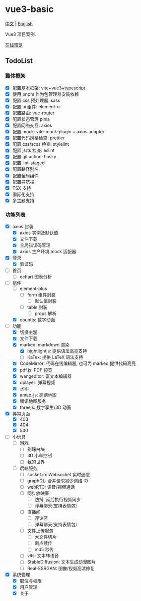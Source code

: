 # vue3-basic

[中文](./README.md) | [English](./README_EN.md)

Vue3 项目案例.

[在线预览](htttps://vue3-basic.pages.dev)

## TodoList

### 整体框架

- [x] 配置基本框架: vite+vue3+typescript
- [x] 使用 pnpm 作为包管理器安装依赖
- [x] 配置 css 预处理器: sass
- [x] 配置 ui 组件: element-ui
- [x] 配置路由: vue-router
- [x] 配置状态管理 pinia
- [x] 配置网络交互: axios
- [x] 配置 mock: vite-mock-plugin + axios adapter
- [x] 配置代码风格检查: prettier
- [x] 配置 css/scss 检查: stylelint
- [x] 配置 js/ts 检查: eslint
- [x] 配置 git action: husky
- [x] 配置 lint-staged
- [x] 配置路径别名
- [x] 配置全局组件
- [x] 配置导航栏
- [x] TSX 支持
- [x] 国际化支持
- [x] 多主题支持

### 功能列表

- [x] axios 封装
  - [x] axios 实例及默认值
  - [x] 文件下载
  - [x] 全局错误码管理
  - [x] axios 生产环境 mock 适配器
- [x] 登录
  - [x] 验证码
- [ ] 首页
  - [ ] echart 图表分析
- [ ] 组件
  - [ ] element-plus
    - [ ] form 组件封装
      - [ ] 默认值封装
    - [ ] table 封装
      - [ ] props 解析
  - [x] countjs: 数字动画
- [ ] 功能
  - [x] 切换主题
  - [x] 文件下载
  - [x] marked: markdown 渲染
    - [x] hightlightjs: 提供语法高亮支持
    - [ ] KaTex: 提供 LaTeX 语法支持
  - [x] CodeMirror: 代码在线编辑器, 也可为 marked 提供代码高亮
  - [x] pdf.js: PDF 预览
  - [x] wangeditor: 富文本编辑器
  - [x] dplayer: 弹幕视频
  - [x] 水印
  - [x] amap-js: 高德地图
  - [x] 腾讯地图服务
  - [x] threejs: 数字孪生/3D 动画
- [x] 异常页面
  - [x] 403
  - [x] 404
  - [x] 500
- [ ] 小玩具
  - [ ] 游戏
    - [ ] 别踩白块
    - [ ] 3D 小车控制
    - [ ] 我的世界
  - [ ] 后端服务
    - [ ] socket.io: Websocket 实时通信
    - [ ] graphQL: 合并请求减少网络 IO
    - [ ] webRTC: 语音/视频通话
    - [ ] 同步放映室
      - [ ] 防抖, 延后执行视频同步
      - [ ] 弹幕聊天(支持表情包)
    - [ ] 直播间
      - [ ] 评论区
      - [ ] 弹幕聊天(支持表情包)
    - [ ] 文件上传服务
      - [ ] 大文件切片
      - [ ] 断点续传
      - [ ] md5 秒传
    - [ ] vits: 文本转语音
    - [ ] StableDiffusion: 文本生成动漫图片
    - [ ] Real-ESRGAN: 图像/视频高清修复
- [x] 系统管理
  - [x] 职位与权限
  - [x] 用户管理
  - [x] 关于
